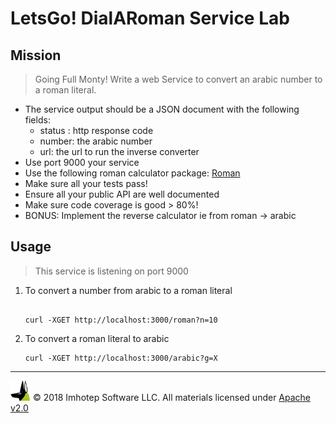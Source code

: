 # LetsGo! DialARoman Service Lab

## Mission

> Going Full Monty! Write a web Service to convert an arabic number to a roman literal.

* The service output should be a JSON document with the following fields:
  * status : http response code
  * number: the arabic number
  * url: the url to run the inverse converter
* Use port 9000 your service
* Use the following roman calculator package:
  [Roman](https://github.com/imhotepio/letsgo_labs/tree/master/roman)
* Make sure all your tests pass!
* Ensure all your public API are well documented
* Make sure code coverage is good > 80%!
* BONUS: Implement the reverse calculator ie from roman -> arabic


## Usage

> This service is listening on port 9000

1. To convert a number from arabic to a roman literal

    ```shell

    curl -XGET http://localhost:3000/roman?n=10
    ```

1. To convert a roman literal to arabic

    ```shell
    curl -XGET http://localhost:3000/arabic?g=X
    ```

---
<img src="../assets/imhotep_logo.png" width="32" height="auto"/> © 2018 Imhotep Software LLC.
All materials licensed under [Apache v2.0](http://www.apache.org/licenses/LICENSE-2.0)